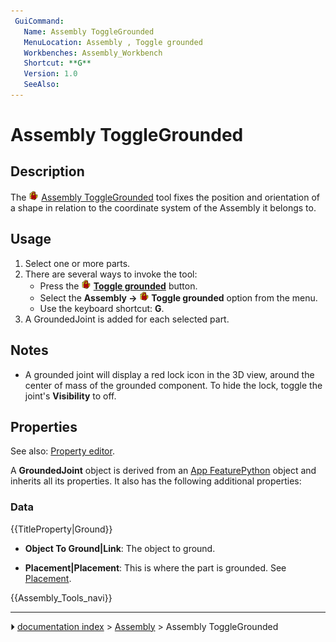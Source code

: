 ```yaml
---
 GuiCommand:
   Name: Assembly ToggleGrounded
   MenuLocation: Assembly , Toggle grounded
   Workbenches: Assembly_Workbench
   Shortcut: **G**
   Version: 1.0
   SeeAlso: 
---
```


# Assembly ToggleGrounded

## Description

The <img alt="" src=images/Assembly_ToggleGrounded.svg  style="width:16px;"> [Assembly ToggleGrounded](Assembly_ToggleGrounded.md) tool fixes the position and orientation of a shape in relation to the coordinate system of the Assembly it belongs to.

## Usage

1.  Select one or more parts.
2.  There are several ways to invoke the tool:
    -   Press the **<img src="images/Assembly_ToggleGrounded.svg" width=16px> [Toggle grounded](Assembly_ToggleGrounded.md)** button.
    -   Select the **Assembly → <img src="images/Assembly_ToggleGrounded.svg" width=16px> Toggle grounded** option from the menu.
    -   Use the keyboard shortcut: **G**.
3.  A GroundedJoint is added for each selected part.

## Notes

-   A grounded joint will display a red lock icon in the 3D view, around the center of mass of the grounded component. To hide the lock, toggle the joint\'s **Visibility** to off.

## Properties

See also: [Property editor](Property_editor.md).

A **GroundedJoint** object is derived from an [App FeaturePython](App_FeaturePython.md) object and inherits all its properties. It also has the following additional properties:

### Data


{{TitleProperty|Ground}}

-    **Object To Ground|Link**: The object to ground.

-    **Placement|Placement**: This is where the part is grounded. See [Placement](Placement.md).




 {{Assembly_Tools_navi}}



---
⏵ [documentation index](../README.md) > [Assembly](Assembly_Workbench.md) > Assembly ToggleGrounded
